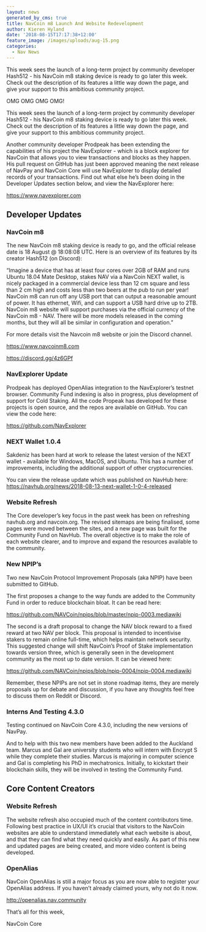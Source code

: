 ```yaml
---
layout: news
generated_by_cms: true
title: NavCoin m8 Launch And Website Redevelopment
author: Kieren Hyland
date: '2018-08-15T17:17:38+12:00'
feature_image: /images/uploads/aug-15.png
categories:
  - Nav News
---
```

This week sees the launch of a long-term project by community developer Hash512 - his NavCoin m8 staking device is ready to go later this week. Check out the description of its features a little way down the page, and give your support to this ambitious community project. 

OMG OMG OMG OMG!

This week sees the launch of a long-term project by community developer Hash512 - his NavCoin m8 staking device is ready to go later this week. Check out the description of its features a little way down the page, and give your support to this ambitious community project. 

Another community developer Prodpeak has been extending the capabilities of his project the NavExplorer - which is a block explorer for NavCoin that allows you to view transactions and blocks as they happen. His pull request on GitHub has just been approved meaning the next release of NavPay and NavCoin Core will use NavExplorer to display detailed records of your transactions. Find out what else he’s been doing in the Developer Updates section below, and view the NavExplorer here:

<https://www.navexplorer.com>

## Developer Updates

### NavCoin m8

The new NavCoin m8 staking device is ready to go, and the official release date is 18 August @ 18:08:08 UTC. Here is an overview of its features by its creator Hash512 (on Discord):

“Imagine a device that has at least four cores over 2GB of RAM and runs Ubuntu 18.04 Mate Desktop, stakes NAV via a NavCoin NEXT wallet, is nicely packaged in a commercial device less than 12 cm square and less than 2 cm high and costs less than two beers at the pub to run per year! NavCoin m8 can run off any USB port that can output a reasonable amount of power. It has ethernet, Wifi, and can support a USB hard drive up to 2TB. NavCoin m8 website will support purchases via the official currency of the NavCoin m8 - NAV. There will be more models released in the coming months, but they will all be similar in configuration and operation.”

For more details visit the Navcoin m8 website or join the Discord channel. 

<https://www.navcoinm8.com>

<https://discord.gg/4z6GPf>

### NavExplorer Update

Prodpeak has deployed OpenAlias integration to the NavExplorer’s testnet browser. Community Fund indexing is also in progress, plus development of support for Cold Staking. All the code Propeak has developed for these projects is open source, and the repos are available on GitHub. You can view the code here:

<https://github.com/NavExplorer>

### NEXT Wallet 1.0.4

Sakdeniz has been hard at work to release the latest version of the NEXT wallet - available for Windows, MacOS, and Ubuntu. This has a number of improvements, including the additional support of other cryptocurrencies.

You can view the release update which was published on NavHub here:
<https://navhub.org/news/2018-08-13-next-wallet-1-0-4-released>

### Website Refresh

The Core developer’s key focus in the past week has been on refreshing navhub.org and navcoin.org. The revised sitemaps are being finalised, some pages were moved between the sites, and a new page was built for the Community Fund on NavHub. The overall objective is to make the role of each website clearer, and to improve and expand the resources available to the community.

### New NPIP’s

Two new NavCoin Protocol Improvement Proposals (aka NPIP) have been submitted to GitHub.

The first proposes a change to the way funds are added to the Community Fund in order to reduce blockchain bloat. It can be read here:

<https://github.com/NAVCoin/npips/blob/master/npip-0003.mediawiki>

The second is a draft proposal to change the NAV block reward to a fixed reward at two NAV per block. This proposal is intended to incentivise stakers to remain online full-time, which helps maintain network security. This suggested change will shift NavCoin’s Proof of Stake implementation towards version three, which is generally seen in the development community as the most up to date version. It can be viewed here:

<https://github.com/NAVCoin/npips/blob/npip-0004/npip-0004.mediawiki>

Remember, these NPIPs are not set in stone roadmap items, they are merely proposals up for debate and discussion, if you have any thoughts feel free to discuss them on Reddit or Discord.

### Interns And Testing 4.3.0

Testing continued on NavCoin Core 4.3.0, including the new versions of NavPay.

And to help with this two new members have been added to the Auckland team. Marcus and Gal are university students who will intern with Encrypt S while they complete their studies. Marcus is majoring in computer science and Gal is completing his PhD in mechatronics. Initially, to kickstart their blockchain skills, they will be involved in testing the Community Fund. 

## Core Content Creators

### Website Refresh

The website refresh also occupied much of the content contributors time. Following best practice in UX/UI it’s crucial that visitors to the NavCoin websites are able to understand immediately what each website is about, and that they can find what they need quickly and easily. As part of this new and updated pages are being created, and more video content is being developed.

### OpenAlias

NavCoin OpenAlias is still a major focus as you are now able to register your OpenAlias address. If you haven’t already claimed yours, why not do it now. 

<http://openalias.nav.community>

That’s all for this week,

NavCoin Core
